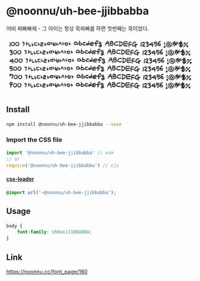 # @noonnu/uh-bee-jjibbabba

어비 찌빠빠체 - 그 아이는 항상 묵찌빠를 하면 첫번째는 묵이었다.

![example](./example.png)

## Install

```bash
npm install @noonnu/uh-bee-jjibbabba --save
```

### Import the CSS file

```js
import '@noonnu/uh-bee-jjibbabba' // esm
// or
require('@noonnu/uh-bee-jjibbabba') // cjs
```

#### [css-loader](https://github.com/webpack-contrib/css-loader)

```css
@import url('~@noonnu/uh-bee-jjibbabba');
```

## Usage

```css
body {
    font-family: UhBeeJJIBBABBA;
}
```

## Link

https://noonnu.cc/font_page/160
